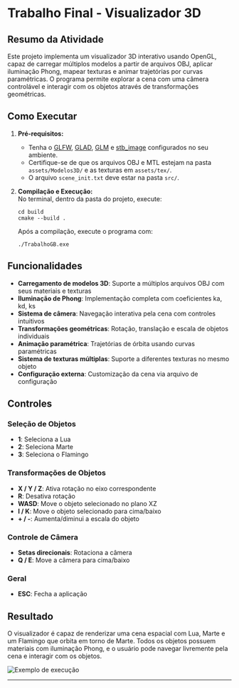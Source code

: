 # Trabalho Final - Visualizador 3D

## Resumo da Atividade

Este projeto implementa um visualizador 3D interativo usando OpenGL, capaz de carregar múltiplos modelos a partir de arquivos OBJ, aplicar iluminação Phong, mapear texturas e animar trajetórias por curvas paramétricas. O programa permite explorar a cena com uma câmera controlável e interagir com os objetos através de transformações geométricas.

## Como Executar

1. **Pré-requisitos:**  
   - Tenha o [GLFW](https://www.glfw.org/), [GLAD](https://glad.dav1d.de/), [GLM](https://glm.g-truc.net/0.9.9/index.html) e [stb_image](https://github.com/nothings/stb) configurados no seu ambiente.
   - Certifique-se de que os arquivos OBJ e MTL estejam na pasta `assets/Modelos3D/` e as texturas em `assets/tex/`.
   - O arquivo `scene_init.txt` deve estar na pasta `src/`.

2. **Compilação e Execução:**  
   No terminal, dentro da pasta do projeto, execute:
   ```
   cd build
   cmake --build .
   ```
   Após a compilação, execute o programa com:
   ```
   ./TrabalhoGB.exe
   ```
## Funcionalidades

- **Carregamento de modelos 3D**: Suporte a múltiplos arquivos OBJ com seus materiais e texturas
- **Iluminação de Phong**: Implementação completa com coeficientes ka, kd, ks
- **Sistema de câmera**: Navegação interativa pela cena com controles intuitivos
- **Transformações geométricas**: Rotação, translação e escala de objetos individuais
- **Animação paramétrica**: Trajetórias de órbita usando curvas paramétricas
- **Sistema de texturas múltiplas**: Suporte a diferentes texturas no mesmo objeto
- **Configuração externa**: Customização da cena via arquivo de configuração

## Controles

### Seleção de Objetos
- **1**: Seleciona a Lua
- **2**: Seleciona Marte
- **3**: Seleciona o Flamingo

### Transformações de Objetos
- **X / Y / Z**: Ativa rotação no eixo correspondente
- **R**: Desativa rotação
- **WASD**: Move o objeto selecionado no plano XZ
- **I / K**: Move o objeto selecionado para cima/baixo
- **+ / -**: Aumenta/diminui a escala do objeto

### Controle de Câmera
- **Setas direcionais**: Rotaciona a câmera
- **Q / E**: Move a câmera para cima/baixo

### Geral
- **ESC**: Fecha a aplicação

## Resultado

O visualizador é capaz de renderizar uma cena espacial com Lua, Marte e um Flamingo que orbita em torno de Marte. Todos os objetos possuem materiais com iluminação Phong, e o usuário pode navegar livremente pela cena e interagir com os objetos.

![Exemplo de execução](GB.gif)

---